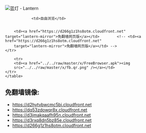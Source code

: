 

<img src="../../raw/master/x/8e0a2b81.c82003be.LanternYellow2.png" alt="蓝灯 - Lantern"/>
<table>
    <tr>
                
                <td>自由浏览</td>
        
        
        <td><a href="https://d266g1z1hs8otm.cloudfront.net" target="lantern-mirror">免翻墙网页版</a></td>        <!-- <td><a href="https://d266g1z1hs8otm.cloudfront.net"
        target="lantern-mirror">免翻墙网页版</a></td> -->
    </tr>
    
        <tr>
        <td><a href="../../raw/master/x/FreeBrowser.apk"><img
        src="../../raw/master/x/fb.qr.png" /></a></td>
    </tr>
    </table>

## 免翻墙镜像:

<ul>
<li><a href="https://d2hytvbwcmc5bi.cloudfront.net">https://d2hytvbwcmc5bi.cloudfront.net</a></li>
    <li><a href="https://dq53zdowqr8x.cloudfront.net">https://dq53zdowqr8x.cloudfront.net</a></li>
    <li><a href="https://d3jmakqaafh95n.cloudfront.net">https://d3jmakqaafh95n.cloudfront.net</a></li>
    <li><a href="https://d3rxq8dn5bz85e.cloudfront.net">https://d3rxq8dn5bz85e.cloudfront.net</a></li>
    <li><a href="https://d266g1z1hs8otm.cloudfront.net">https://d266g1z1hs8otm.cloudfront.net</a></li>
    </ul>